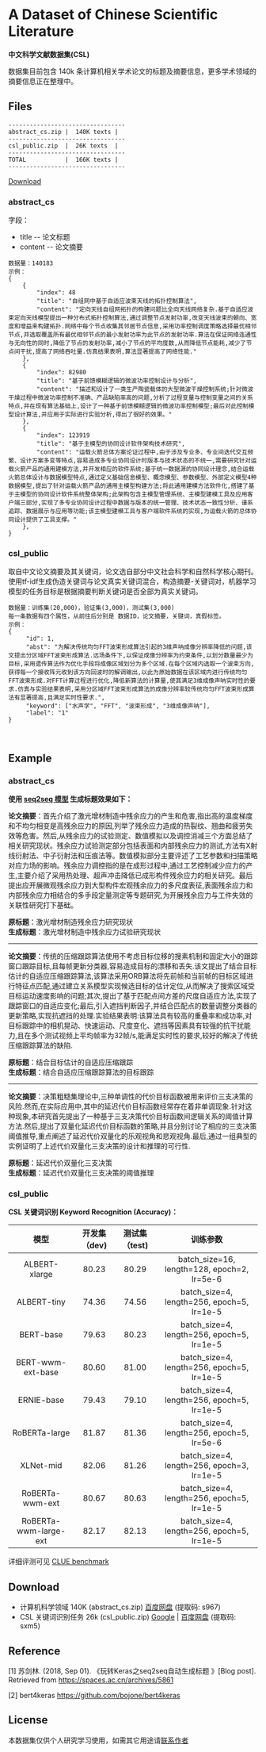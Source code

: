 # A Dataset of Chinese Scientific Literature

**中文科学文献数据集(CSL)**

数据集目前包含 140k 条计算机相关学术论文的标题及摘要信息，更多学术领域的摘要信息正在整理中。

## Files

```
---------------------------------
abstract_cs.zip |  140K texts |
---------------------------------
csl_public.zip  |  26K texts  |
---------------------------------
TOTAL           |  166K texts |
---------------------------------
```

<a href="#download">Download</a> 

### abstract_cs

字段：
+ title -- 论文标题
+ content -- 论文摘要

```
数据量：140183
示例：
{
	{
		"index": 48
		"title": "自组网中基于自适应波束天线的拓扑控制算法",
		"content": "定向天线自组网拓扑的构建问题比全向天线网络复杂.基于自适应波束定向天线模型提出一种分布式拓扑控制算法,通过调整节点发射功率,改变天线波束的朝向、宽度和增益来构建拓扑.网络中每个节点收集其邻居节点信息,采用功率控制调度策略选择最优相邻节点,并选取覆盖所有最优相邻节点的最小发射功率为此节点的发射功率.算法在保证网络连通性与无向性的同时,降低了节点的发射功率,减小了节点的平均度数,从而降低节点能耗,减少了节点间干扰,提高了网络吞吐量.仿真结果表明,算法显著提高了网络性能."
	},
	{
		"index": 82980
		"title": "基于前馈模糊逻辑的微波功率控制设计与分析",
		"content": "描述和设计了一类生产陶瓷载体的大型微波干燥控制系统;针对微波干燥过程中微波功率控制不准确、产品缺陷率高的问题,分析了过程变量与控制变量之间的关系特点,并在现有算法基础上,设计了一种基于前馈模糊逻辑的微波功率控制模型;最后对此控制模型设计算法,并应用于实际进行实验分析,得出了很好的效果。"
	},
	{
		"index": 123919
		"title": "基于主模型的协同设计软件架构技术研究",
		"content": "运载火箭总体方案论证过程中,由于涉及专业多、专业间迭代交互频繁、设计方案多变等特点,容易造成多专业协同设计时版本与技术状态的不统一,需要研究针对运载火箭产品的通用建模方法,并开发相应的软件系统;基于统一数据源的协同设计理念,结合运载火箭总体设计与数据模型特点,通过定义基础信息模型、概念模型、参数模型、外部定义模型4种数据模型,提出了针对运载火箭产品的通用主模型构建方法;将此通用建模方法软件化,搭建了基于主模型的协同设计软件系统整体架构;此架构包含主模型管理系统、主模型建模工具及应用客户端三部分,实现了多专业协同设计过程中数据与版本的统一管理、技术状态一致性分析、谱系追踪、数据展示与应用等功能;该主模型建模工具与客户端软件系统的实现,为运载火箭的总体协同设计提供了工具支撑。"
	},
}

```
### csl_public

取自中文论文摘要及其关键词，论文选自部分中文社会科学和自然科学核心期刊。使用tf-idf生成伪造关键词与论文真实关键词混合，构造摘要-关键词对，机器学习模型的任务目标是根据摘要判断关键词是否全部为真实关键词。

```
数据量：训练集(20,000)，验证集(3,000)，测试集(3,000)
每一条数据有四个属性，从前往后分别是 数据ID，论文摘要，关键词，真假标签。
示例：
{
     "id": 1,
     "abst": "为解决传统均匀FFT波束形成算法引起的3维声呐成像分辨率降低的问题,该文提出分区域FFT波束形成算法.远场条件下,以保证成像分辨率为约束条件,以划分数量最少为目标,采用遗传算法作为优化手段将成像区域划分为多个区域.在每个区域内选取一个波束方向,获得每一个接收阵元收到该方向回波时的解调输出,以此为原始数据在该区域内进行传统均匀FFT波束形成.对FFT计算过程进行优化,降低新算法的计算量,使其满足3维成像声呐实时性的要求.仿真与实验结果表明,采用分区域FFT波束形成算法的成像分辨率较传统均匀FFT波束形成算法有显著提高,且满足实时性要求.", 
     "keyword": ["水声学", "FFT", "波束形成", "3维成像声呐"], 
     "label": "1"
}
    
    
```

## Example

### abstract_cs
**使用 [seq2seq 模型](https://spaces.ac.cn/archives/6933) 生成标题效果如下：**

**论文摘要**：首先介绍了激光增材制造中残余应力的产生和危害,指出高的温度梯度和不均匀相变是高残余应力的原因,列举了残余应力造成的热裂纹、翘曲和疲劳失效等危害。然后,从残余应力的试验测定、数值模拟以及调控消减三个方面总结了相关研究现状。残余应力试验测定部分包括表面和内部残余应力的测试,方法有X射线衍射法、中子衍射法和压痕法等。数值模拟部分主要评述了工艺参数和扫描策略对应力场的影响。残余应力调控指的是在成形过程中,通过工艺控制减少应力的产生,主要介绍了采用热处理、超声冲击降低已成形构件残余应力的相关研究。最后提出应开展微观残余应力到大型构件宏观残余应力的多尺度表征,表面残余应力和内部残余应力相结合的多手段定量测定等专题研究,为开展残余应力与工件失效的关联性研究打下基础。

**原标题**：激光增材制造残余应力研究现状  
**生成标题**：激光增材制造中残余应力试验研究现状  

------

**论文摘要**：传统的压缩跟踪算法使用不考虑目标位移的搜素机制和固定大小的跟踪窗口跟踪目标,且每帧更新分类器,容易造成目标的漂移和丢失.该文提出了结合目标估计的自适应压缩跟踪算法,该算法采用ORB算法将先前帧和当前帧的目标区域进行特征点匹配,通过建立关系模型实现候选目标的估计定位,从而解决了搜索区域受目标运动速度影响的问题;其次,提出了基于匹配点间方差的尺度自适应方法,实现了跟踪窗口的自适应变化;最后,引入遮挡判断因子,并结合匹配点的数量调整分类器的更新策略,实现抗遮挡的处理.实验结果表明:该算法具有较高的重叠率和成功率,对目标跟踪中的相机晃动、快速运动、尺度变化、遮挡等因素具有较强的抗干扰能力,且在多个测试视频上平均帧率为32帧/s,能满足实时性的要求,较好的解决了传统压缩跟踪算法的缺陷.

**原标题**：结合目标估计的自适应压缩跟踪  
**生成标题**：结合自适应压缩跟踪算法的目标跟踪  

------

**论文摘要**：决策粗糙集理论中,三种单调性的代价目标函数被用来评价三支决策的风险.然而,在实际应用中,其中的延迟代价目标函数经常存在着非单调现象.针对这种现象,本研究首先提出了一种基于三支决策代价目标函数间逻辑关系的阈值计算方法.然后,提出了双量化延迟代价目标函数的策略,并且分别讨论了相应的三支决策阈值推导,重点阐述了延迟代价双量化的乐观视角和悲观视角.最后,通过一组典型的实例证明了上述代价双量化三支决策的设计和推理的可行性.

**原标题**：延迟代价双量化三支决策  
**生成标题**：延迟代价双量化三支决策的阈值推理  

### csl_public

**CSL 关键词识别  Keyword Recognition (Accuracy)：**

|         模型          | 开发集（dev) | 测试集（test) |              训练参数              |
| :-------------------: | :----------: | :-----------: | :--------------------------------: |
|     ALBERT-xlarge     |    80.23     |     80.29     | batch_size=16, length=128, epoch=2, lr=5e-6  |
|     ALBERT-tiny       |    74.36     |     74.56     | batch_size=4, length=256, epoch=5, lr=1e-5 |
|       BERT-base       |    79.63     |     80.23     | batch_size=4, length=256, epoch=5, lr=1e-5 |
|   BERT-wwm-ext-base   |    80.60     |     81.00     | batch_size=4, length=256, epoch=5, lr=1e-5 |
|      ERNIE-base       |    79.43     |     79.10     | batch_size=4, length=256, epoch=5, lr=1e-5 |
|     RoBERTa-large     |    81.87     |     81.36     | batch_size=4, length=256, epoch=5, lr=5e-6 |
|       XLNet-mid       |    82.06     |     81.26     | batch_size=4, length=256, epoch=3, lr=1e-5 |
|    RoBERTa-wwm-ext    |    80.67     |     80.63     | batch_size=4, length=256, epoch=5, lr=1e-5 |
| RoBERTa-wwm-large-ext |    82.17     |     82.13     | batch_size=4, length=256, epoch=5, lr=1e-5 |

详细评测可见 [CLUE benchmark](https://github.com/CLUEbenchmark/CLUE)

## Download

+ 计算机科学领域 140K (abstract_cs.zip) [百度网盘](https://pan.baidu.com/s/1nYM1rMHLNW0o7gGwV_dEiA)  (提取码: s967)
+ CSL 关键词识别任务 26k (csl_public.zip)    [Google](https://storage.googleapis.com/cluebenchmark/tasks/csl_public.zip) | [百度网盘](https://pan.baidu.com/s/1SuKGTRD3ZwFihn7q0uNgsA) (提取码: sxm5)

## Reference

[1] 苏剑林. (2018, Sep 01). 《玩转Keras之seq2seq自动生成标题 》[Blog post]. Retrieved from https://spaces.ac.cn/archives/5861

[2] bert4keras https://github.com/bojone/bert4keras
## License

本数据集仅供个人研究学习使用，如需其它用途请[联系作者](mailto:liyudong123@hotmai.com)